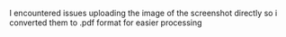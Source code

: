 I encountered issues uploading the image of the screenshot directly so i converted them to .pdf format for easier processing
